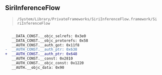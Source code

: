 ## SiriInferenceFlow

> `/System/Library/PrivateFrameworks/SiriInferenceFlow.framework/SiriInferenceFlow`

```diff

   __DATA_CONST.__objc_selrefs: 0x3e0
   __DATA_CONST.__objc_protorefs: 0x58
   __AUTH_CONST.__auth_got: 0x11f8
-  __AUTH_CONST.__auth_ptr: 0x638
+  __AUTH_CONST.__auth_ptr: 0x648
   __AUTH_CONST.__const: 0x2810
   __AUTH_CONST.__objc_const: 0x1220
   __AUTH.__objc_data: 0x90

```
